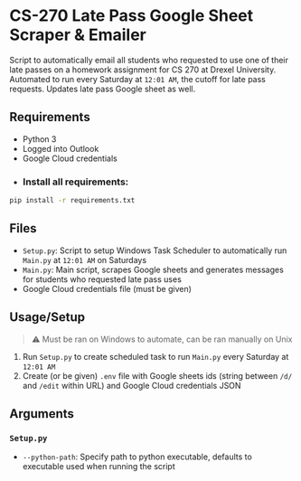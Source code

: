 # CS-270 Late Pass Google Sheet Scraper & Emailer

Script to automatically email all students who requested to use one of their late passes on a homework assignment for CS 270 at Drexel University.
Automated to run every Saturday at `12:01 AM`, the cutoff for late pass requests. Updates late pass Google sheet as well.

## Requirements
- Python 3
- Logged into Outlook
- Google Cloud credentials
- ### Install all requirements:
```bash
pip install -r requirements.txt
```

## Files
- `Setup.py`: Script to setup Windows Task Scheduler to automatically run `Main.py` at `12:01 AM` on Saturdays
- `Main.py`: Main script, scrapes Google sheets and generates messages for students who requested late pass uses
- Google Cloud credentials file (must be given)

## Usage/Setup
>⚠️ Must be ran on Windows to automate, can be ran manually on Unix
1. Run `Setup.py` to create scheduled task to run `Main.py` every Saturday at `12:01 AM`
2. Create (or be given) `.env` file with Google sheets ids (string between `/d/` and `/edit` within URL) and Google Cloud credentials JSON

## Arguments
### `Setup.py`
- `--python-path`: Specify path to python executable, defaults to executable used when running the script